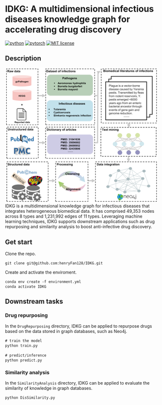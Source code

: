 # IDKG: A multidimensional infectious diseases knowledge graph for accelerating drug discovery
[![python](https://img.shields.io/badge/Python-3.11-3776AB.svg?style=flat&logo=python&logoColor=yellow)](https://www.python.org)
[![pytorch](https://img.shields.io/badge/PyTorch-2.3.1-EE4C2C.svg?style=flat&logo=pytorch)](https://pytorch.org)
[![MIT license](https://img.shields.io/badge/LICENSE-MIT-blue)](./LICENSE)

## Description
![](./IDKG-architecture.png)
IDKG is a multidimensional knowledge graph for infectious diseases that integrates heterogeneous biomedical data. It has comprised 49,353 nodes across 8 types and 1,231,992 edges of 11 types. Leveraging machine learning techniques, IDKG supports downstream applications such as drug repurposing and similarity analysis to boost anti-infective drug discovery.

## Get start

Clone the repo.

```
git clone git@github.com:henryFan128/IDKG.git
```

Create and activate the enviroment.

```
conda env create -f environment.yml
conda activate IDKG
```

## Downstream tasks
### Drug repurposing 
In the `DrugRepurposing` directory, IDKG can be applied to repurpose drugs based on the data stored in graph databases, such as Neo4j.

```
# train the model
python train.py

# predict/inference
python predict.py
```

### Similarity analysis
In the `SimilarityAnalysis` directory, IDKG can be applied to evaluate the similarity of knowledge in graph databases.

```
python DisSimilarity.py
```

